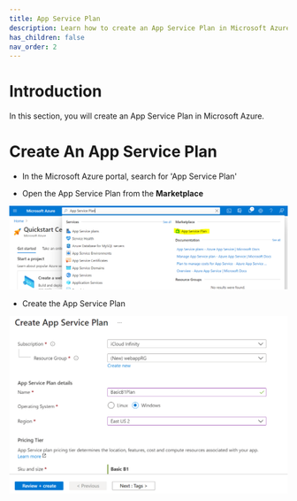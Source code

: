 ```yaml
---
title: App Service Plan
description: Learn how to create an App Service Plan in Microsoft Azure
has_children: false
nav_order: 2
---
```


# Introduction

In this section, you will create an App Service Plan in Microsoft Azure.

# Create An App Service Plan

- In the Microsoft Azure portal, search for 'App Service Plan'

- Open the App Service Plan from the **Marketplace**

![image](../images/appservice/plan-search.PNG)

- Create the App Service Plan

![image](../images/appservice/plan-create.PNG)

